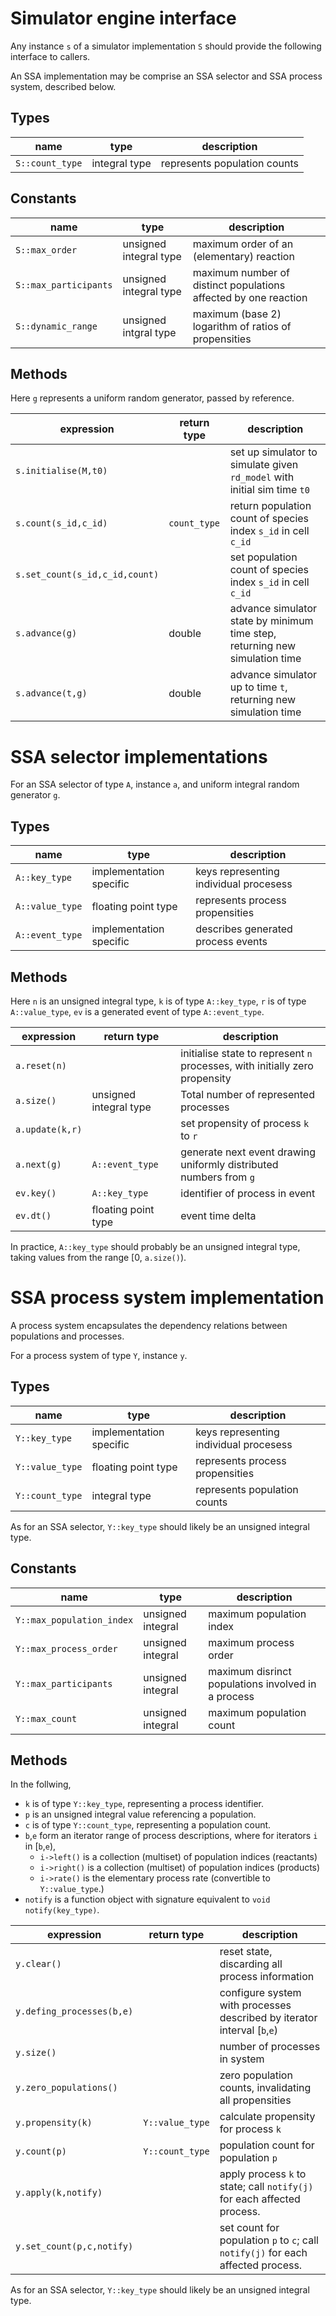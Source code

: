 # Simulator engine interface

Any instance `s` of a simulator implementation `S` should provide the following interface to callers.

An SSA implementation may be comprise an SSA selector and SSA process system, described below.

## Types

 name | type | description 
------|------|-------------
 `S::count_type` | integral type | represents population counts

## Constants

 name | type | description
------|------|-------------
`S::max_order` | unsigned integral type | maximum order of an (elementary) reaction
`S::max_participants` | unsigned integral type | maximum number of distinct populations affected by one reaction
`S::dynamic_range` | unsigned intgral type | maximum (base 2) logarithm of ratios of propensities

## Methods

Here `g` represents a uniform random generator, passed by reference.

expression | return type | description
-----------|-------------|------------
`s.initialise(M,t0)` | | set up simulator to simulate given `rd_model` with initial sim time `t0`
`s.count(s_id,c_id)` | `count_type` | return population count of species index `s_id` in cell `c_id`
`s.set_count(s_id,c_id,count)` | | set population count of species index `s_id` in cell `c_id`
`s.advance(g)` | double | advance simulator state by minimum time step, returning new simulation time
`s.advance(t,g)` | double | advance simulator up to time `t`, returning new simulation time


# SSA selector implementations

For an SSA selector of type `A`, instance `a`, and uniform integral random generator `g`.

## Types

name | type | description
-----|------|------------
`A::key_type` | implementation specific | keys representing individual procesess
`A::value_type` | floating point type | represents process propensities
`A::event_type` | implementation specific | describes generated process events


## Methods

Here `n` is an unsigned integral type, `k` is of type `A::key_type`, `r` is of type
`A::value_type`, `ev` is a generated event of type `A::event_type`.

expression | return type | description
-----------|-------------|------------
`a.reset(n)` | | initialise state to represent `n` processes, with initially zero propensity
`a.size()`   | unsigned integral type | Total number of represented processes
`a.update(k,r)` | | set propensity of process `k` to `r`
`a.next(g)` | `A::event_type` | generate next event drawing uniformly distributed numbers from `g`
`ev.key()`  | `A::key_type` | identifier of process in event
`ev.dt()`   | floating point type | event time delta

In practice, `A::key_type` should probably be an unsigned integral type, taking
values from the range [0, `a.size()`).


# SSA process system implementation

A process system encapsulates the dependency relations between populations and
processes.

For a process system of type `Y`, instance `y`.

## Types

name | type | description
-----|------|------------
`Y::key_type` | implementation specific | keys representing individual procesess
`Y::value_type` | floating point type | represents process propensities
`Y::count_type` | integral type | represents population counts

As for an SSA selector, `Y::key_type` should likely be an unsigned integral type.

## Constants

name | type | description
-----|------|------------
`Y::max_population_index` | unsigned integral | maximum population index
`Y::max_process_order` | unsigned integral | maximum process order
`Y::max_participants` | unsigned integral | maximum disrinct populations involved in a process
`Y::max_count` | unsigned integral | maximum population count

## Methods

In the follwing,

* `k` is of type `Y::key_type`, representing a process identifier.
* `p` is an unsigned integral value referencing a population.
* `c` is of type `Y::count_type`, representing a population count.
* `b`,`e` form an iterator range of process descriptions, where for iterators `i` in [`b`,`e`),
    * `i->left()` is a collection (multiset) of population indices (reactants)
    * `i->right()` is a collection (multiset) of population indices (products)
    * `i->rate()` is the elementary process rate (convertible to `Y::value_type`.)
* `notify` is a function object with signature equivalent to `void notify(key_type)`.

expression | return type | description
-----------|-------------|------------
`y.clear()`   | | reset state, discarding all process information
`y.defing_processes(b,e)` | | configure system with processes described by iterator interval [`b`,`e`)
`y.size()  `  | | number of processes in system
`y.zero_populations()` | | zero population counts, invalidating all propensities
`y.propensity(k)` | `Y::value_type` | calculate propensity for process `k`
`y.count(p)`  | `Y::count_type` | population count for population `p`
`y.apply(k,notify)`  | | apply process `k` to state; call `notify(j)` for each affected process.
`y.set_count(p,c,notify)`  | | set count for population `p` to `c`; call `notify(j)` for each affected process.

As for an SSA selector, `Y::key_type` should likely be an unsigned integral type.

